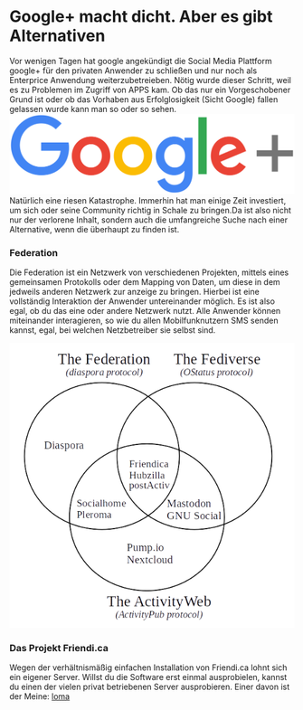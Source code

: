 # Google+ macht dicht. Aber es gibt Alternativen
Vor wenigen Tagen hat google angekündigt die Social Media Plattform google+ für den privaten Anwender zu schließen 
und nur noch als Enterprice Anwendung weiterzubetreieben. Nötig wurde dieser Schritt, weil es zu Problemen im Zugriff 
von APPS kam. Ob das nur ein Vorgeschobener Grund ist oder ob das Vorhaben aus Erfolglosigkeit (Sicht Google) fallen 
gelassen wurde kann man so oder so sehen. 
![](/img/Google+_logo.svg.png)
Natürlich eine riesen Katastrophe. Immerhin hat man einige Zeit investiert, um sich oder seine Community richtig in Schale zu bringen.Da ist also nicht nur der verlorene Inhalt, sondern auch die umfangreiche Suche nach einer Alternative, wenn die überhaupt zu finden ist.
### Federation
Die Federation ist ein Netzwerk von verschiedenen Projekten, mittels eines gemeinsamen Protokolls oder dem Mapping von Daten, um diese in dem jedweils anderen Netzwerk zur anzeige zu bringen. Hierbei ist eine vollständig Interaktion der Anwender untereinander möglich. Es ist also egal, ob du das eine oder andere Netzwerk nutzt. Alle Anwender können miteinander interagieren, so wie du allen Mobilfunknutzern SMS senden kannst, egal, bei welchen Netzbetreiber sie selbst sind.

![](/img/federation.png)
### Das Projekt Friendi.ca
Wegen der verhältnismäßig einfachen Installation von Friendi.ca lohnt sich ein eigener Server. Willst du die Software erst einmal ausprobielen, kannst du einen der vielen privat betriebenen Server ausprobieren. Einer davon ist der Meine: [loma](https://loma.ml/register)

